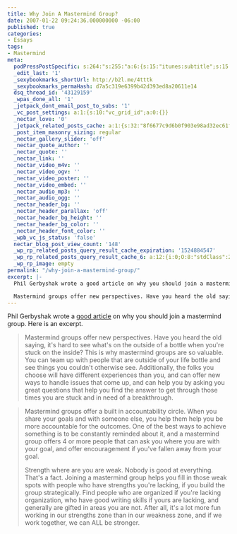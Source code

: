 ```yaml
---
title: Why Join A Mastermind Group?
date: 2007-01-22 09:24:36.000000000 -06:00
published: true
categories:
- Essays
tags:
- Mastermind
meta:
  podPressPostSpecific: s:264:"s:255:"a:6:{s:15:"itunes:subtitle";s:15:"##PostExcerpt##";s:14:"itunes:summary";s:15:"##PostExcerpt##";s:15:"itunes:keywords";s:17:"##WordPressCats##";s:13:"itunes:author";s:10:"##Global##";s:15:"itunes:explicit";s:7:"Default";s:12:"itunes:block";s:7:"Default";}";";
  _edit_last: '1'
  _sexybookmarks_shortUrl: http://b2l.me/4tttk
  _sexybookmarks_permaHash: d7a5c319e6399b42d393ed8a20611e14
  dsq_thread_id: '43129159'
  _wpas_done_all: '1'
  _jetpack_dont_email_post_to_subs: '1'
  _vc_post_settings: a:1:{s:10:"vc_grid_id";a:0:{}}
  _nectar_love: '0'
  _jetpack_related_posts_cache: a:1:{s:32:"8f6677c9d6b0f903e98ad32ec61f8deb";a:2:{s:7:"expires";i:1507179038;s:7:"payload";a:3:{i:0;a:1:{s:2:"id";i:105;}i:1;a:1:{s:2:"id";i:8564;}i:2;a:1:{s:2:"id";i:398;}}}}
  _post_item_masonry_sizing: regular
  _nectar_gallery_slider: 'off'
  _nectar_quote_author: ''
  _nectar_quote: ''
  _nectar_link: ''
  _nectar_video_m4v: ''
  _nectar_video_ogv: ''
  _nectar_video_poster: ''
  _nectar_video_embed: ''
  _nectar_audio_mp3: ''
  _nectar_audio_ogg: ''
  _nectar_header_bg: ''
  _nectar_header_parallax: 'off'
  _nectar_header_bg_height: ''
  _nectar_header_bg_color: ''
  _nectar_header_font_color: ''
  _wpb_vc_js_status: 'false'
  nectar_blog_post_view_count: '148'
  _wp_rp_related_posts_query_result_cache_expiration: '1524884547'
  _wp_rp_related_posts_query_result_cache_6: a:12:{i:0;O:8:"stdClass":2:{s:7:"post_id";s:3:"105";s:5:"score";s:17:"85.74616429861697";}i:1;O:8:"stdClass":2:{s:7:"post_id";s:3:"125";s:5:"score";s:17:"72.63219696533642";}i:2;O:8:"stdClass":2:{s:7:"post_id";s:2:"20";s:5:"score";s:17:"60.62254981049794";}i:3;O:8:"stdClass":2:{s:7:"post_id";s:3:"425";s:5:"score";s:17:"51.01480893593289";}i:4;O:8:"stdClass":2:{s:7:"post_id";s:4:"8470";s:5:"score";s:17:"39.19860807795696";}i:5;O:8:"stdClass":2:{s:7:"post_id";s:3:"713";s:5:"score";s:18:"32.496234155759595";}i:6;O:8:"stdClass":2:{s:7:"post_id";s:3:"872";s:5:"score";s:18:"27.704937993844496";}i:7;O:8:"stdClass":2:{s:7:"post_id";s:3:"379";s:5:"score";s:18:"23.191680524831952";}i:8;O:8:"stdClass":2:{s:7:"post_id";s:4:"9307";s:5:"score";s:18:"22.533778345751003";}i:9;O:8:"stdClass":2:{s:7:"post_id";s:4:"2051";s:5:"score";s:17:"20.45906970197772";}i:10;O:8:"stdClass":2:{s:7:"post_id";s:3:"414";s:5:"score";s:17:"20.12102064437749";}i:11;O:8:"stdClass":2:{s:7:"post_id";s:4:"7824";s:5:"score";s:18:"19.852424906487016";}}
  _wp_rp_image: empty
permalink: "/why-join-a-mastermind-group/"
excerpt: |-
  Phil Gerbyshak wrote a good article on why you should join a mastermind group.  Here is an excerpt.

  Mastermind groups offer new perspectives. Have you heard the old saying, it's hard to see what's on the outside of a bottle when you're stuck on the inside? This is why mastermind groups are so valuable. You can team up with people that are outside of your life bottle and see things you couldn't otherwise see. Additionally, the folks you choose will have different experiences than you, and can offer new ways to handle issues that come up, and can help you by asking you great questions that help you find the answer to get through those times you are stuck and in need of a breakthrough.
---
```

<p>Phil Gerbyshak wrote a <a href="http://www.evancarmichael.com/Mastermind-Group/2007/01/why-join-mastermind-group.html" rel="nofollow">good article</a> on why you should join a mastermind group. Here is an excerpt.</p>
<blockquote><p>Mastermind groups offer new perspectives. Have you heard the old saying, it's hard to see what's on the outside of a bottle when you're stuck on the inside? This is why mastermind groups are so valuable. You can team up with people that are outside of your life bottle and see things you couldn't otherwise see. Additionally, the folks you choose will have different experiences than you, and can offer new ways to handle issues that come up, and can help you by asking you great questions that help you find the answer to get through those times you are stuck and in need of a breakthrough.</p></blockquote>
<blockquote><p>Mastermind groups offer a built in accountability circle. When you share your goals and with someone else, you help them help you be more accountable for the outcomes. One of the best ways to achieve something is to be constantly reminded about it, and a mastermind group offers 4 or more people that can ask you where you are with your goal, and offer encouragement if you've fallen away from your goal.</p>
<p>Strength where are you are weak. Nobody is good at everything. That's a fact. Joining a mastermind group helps you fill in those weak spots with people who have strengths you're lacking, if you build the group strategically. Find people who are organized if you're lacking organization, who have good writing skills if yours are lacking, and generally are gifted in areas you are not. After all, it's a lot more fun working in our strengths zone than in our weakness zone, and if we work together, we can ALL be stronger.</p></blockquote>

